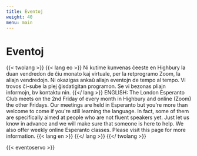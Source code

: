 ```yaml
---
title: Eventoj
weight: 40
menu: main
---
```


# Eventoj

{{< twolang >}}
  {{< lang eo >}}
Ni kutime kunvenas ĉeeste en Highbury la duan vendredon de ĉiu monato kaj virtuale, per la retprogramo Zoom, la aliajn vendredojn. Ni okazigas ankaŭ aliajn eventojn de tempo al tempo. Vi trovos ĉi-sube la plej ĝisdatigitan programon. Se vi bezonas pliajn informojn, bv kontaktu nin.
  {{</ lang >}}
ENGLISH: The London Esperanto Club meets on the 2nd Friday of every month in Highbury and online (Zoom) the other Fridays. Our meetings are held in Esperanto but you're more than welcome to come if you're still learning the language. In fact, some of them are specifically aimed at people who are not fluent speakers yet. Just let us know in advance and we will make sure that someone is here to help. We also offer weekly online Esperanto classes. Please visit this page for more information.
  {{< lang en >}}
  {{</ lang >}}
{{</ twolang >}}

{{< eventoservo >}}

<!-- ## aŭgusto

{{< event title="Prelego: ..." time="1000" place="ĉie" >}}
Iu parolos pri io.
{{< /event >}}

{{< event title="Komunuma evento: ..." time="1000" place="ĉie" >}}
Homoj faros ion kune.
{{< /event >}}

{{< event title="Lerna afero: ..." time="1000" place="ĉie" >}}
Homoj lernos ion?
{{< /event >}}

{{< event title="Prelego: ..." time="1000" place="ĉie" >}}
Iu parolos pri io.
{{< /event >}}

## septembro

..

## oktobro -->

